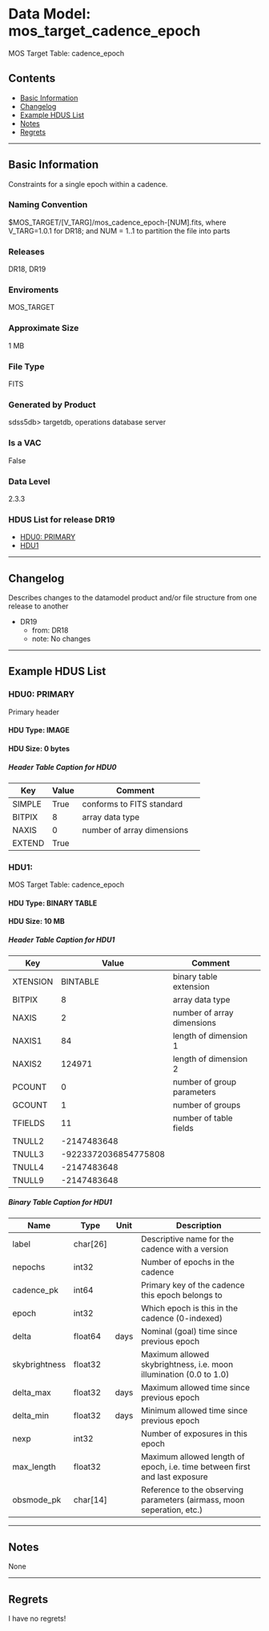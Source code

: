 # Data Model: mos_target_cadence_epoch


MOS Target Table: cadence_epoch


## Contents
- [Basic Information](#basic-information)
- [Changelog](#changelog)
- [Example HDUS List](#example-hdus-list)
- [Notes](#notes)
- [Regrets](#regrets)
---

## Basic Information
Constraints for a single epoch within a cadence.

### Naming Convention
$MOS_TARGET/[V_TARG]/mos_cadence_epoch-[NUM].fits, where V_TARG=1.0.1 for DR18; and NUM = 1..1 to partition the file into parts

### Releases
DR18, DR19

### Enviroments
MOS_TARGET

### Approximate Size
1 MB

### File Type
FITS

### Generated by Product
sdss5db> targetdb, operations database server

### Is a VAC
False

### Data Level
2.3.3

### HDUS List for release DR19
  - [HDU0: PRIMARY](#hdu0-primary)
  - [HDU1](#hdu1)

---

## Changelog
Describes changes to the datamodel product and/or file structure from one release to another
 - DR19
   - from: DR18
   - note: No changes

---
## Example HDUS List

### HDU0: PRIMARY
Primary header

#### HDU Type: IMAGE
#### HDU Size:  0 bytes

##### Header Table Caption for HDU0
Key | Value | Comment | |
| --- | --- | --- | --- |
| SIMPLE | True | conforms to FITS standard |
| BITPIX | 8 | array data type |
| NAXIS | 0 | number of array dimensions |
| EXTEND | True |  |



### HDU1: 
MOS Target Table: cadence_epoch

#### HDU Type: BINARY TABLE
#### HDU Size:  10 MB

##### Header Table Caption for HDU1
Key | Value | Comment | |
| --- | --- | --- | --- |
| XTENSION | BINTABLE | binary table extension |
| BITPIX | 8 | array data type |
| NAXIS | 2 | number of array dimensions |
| NAXIS1 | 84 | length of dimension 1 |
| NAXIS2 | 124971 | length of dimension 2 |
| PCOUNT | 0 | number of group parameters |
| GCOUNT | 1 | number of groups |
| TFIELDS | 11 | number of table fields |
| TNULL2 | -2147483648 |  |
| TNULL3 | -9223372036854775808 |  |
| TNULL4 | -2147483648 |  |
| TNULL9 | -2147483648 |  |

##### Binary Table Caption for HDU1
Name | Type | Unit | Description |
| --- | --- | --- | --- |
 | label | char[26] |  | Descriptive name for the cadence with a version |
 | nepochs | int32 |  | Number of epochs in the cadence |
 | cadence_pk | int64 |  | Primary key of the cadence this epoch belongs to |
 | epoch | int32 |  | Which epoch is this in the cadence (0-indexed) |
 | delta | float64 | days | Nominal (goal) time since previous epoch |
 | skybrightness | float32 |  | Maximum allowed skybrightness, i.e. moon illumination (0.0 to 1.0) |
 | delta_max | float32 | days | Maximum allowed time since previous epoch |
 | delta_min | float32 | days | Minimum allowed time since previous epoch |
 | nexp | int32 |  | Number of exposures in this epoch |
 | max_length | float32 |  | Maximum allowed length of epoch, i.e. time between first and last exposure |
 | obsmode_pk | char[14] |  | Reference to the observing parameters (airmass, moon seperation, etc.) |



---
## Notes
None

---
## Regrets
I have no regrets!